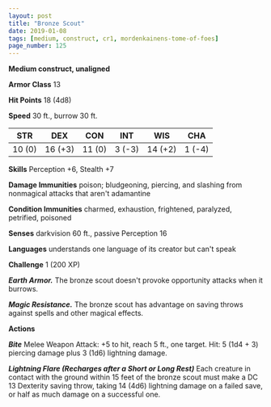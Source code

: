 ```yaml
---
layout: post
title: "Bronze Scout"
date: 2019-01-08
tags: [medium, construct, cr1, mordenkainens-tome-of-foes]
page_number: 125
---
```


**Medium construct, unaligned**

**Armor Class** 13 

**Hit Points** 18  (4d8)

**Speed** 30 ft., burrow 30 ft.

|   STR   |   DEX   |   CON   |   INT   |   WIS   |   CHA   |
|:-------:|:-------:|:-------:|:-------:|:-------:|:-------:|
| 10 (0) | 16 (+3) | 11 (0) | 3 (-3) | 14 (+2) | 1 (-4) |

**Skills** Perception +6, Stealth +7

**Damage Immunities** poison; bludgeoning, piercing, and slashing from nonmagical attacks that aren't adamantine

**Condition Immunities** charmed, exhaustion, frightened, paralyzed, petrified, poisoned

**Senses** darkvision 60 ft., passive Perception 16

**Languages** understands one language of its creator but can't speak

**Challenge** 1 (200 XP)

***Earth Armor.*** The bronze scout doesn't provoke opportunity attacks when it burrows.

***Magic Resistance.*** The bronze scout has advantage on saving throws against spells and other magical effects.

**Actions**

***Bite*** Melee Weapon Attack: +5 to hit, reach 5 ft., one target. Hit: 5 (1d4 + 3) piercing damage plus 3 (1d6) lightning damage.

***Lightning Flare (Recharges after a Short or Long Rest)*** Each creature in contact with the ground within 15 feet of the bronze scout must make a DC 13 Dexterity saving throw, taking 14 (4d6) lightning damage on a failed save, or half as much damage on a successful one.